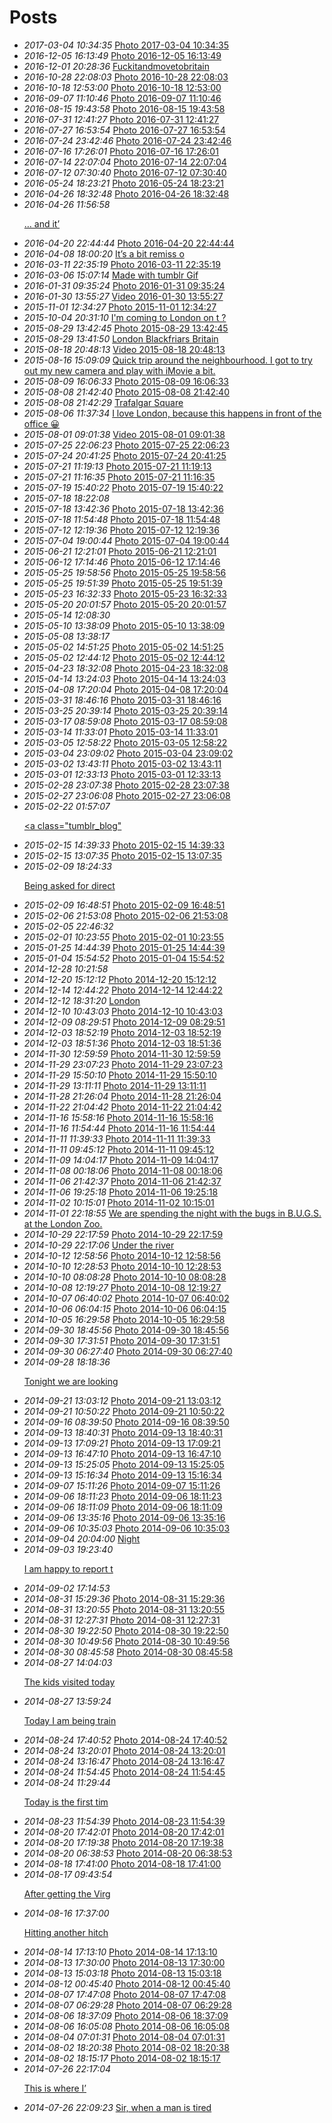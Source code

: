 # Posts

 * *2017-03-04 10:34:35* [Photo 2017-03-04 10:34:35](157977892072.md)
 * *2016-12-05 16:13:49* [Photo 2016-12-05 16:13:49](154079674677.md)
 * *2016-12-01 20:28:36* [Fuckitandmovetobritain](153916572292.md)
 * *2016-10-28 22:08:03* [Photo 2016-10-28 22:08:03](152439341312.md)
 * *2016-10-18 12:53:00* [Photo 2016-10-18 12:53:00](151976604492.md)
 * *2016-09-07 11:10:46* [Photo 2016-09-07 11:10:46](150071086552.md)
 * *2016-08-15 19:43:58* [Photo 2016-08-15 19:43:58](148993750632.md)
 * *2016-07-31 12:41:27* [Photo 2016-07-31 12:41:27](148243847377.md)
 * *2016-07-27 16:53:54* [Photo 2016-07-27 16:53:54](148054784072.md)
 * *2016-07-24 23:42:46* [Photo 2016-07-24 23:42:46](147917309907.md)
 * *2016-07-16 17:26:01* [Photo 2016-07-16 17:26:01](147501198112.md)
 * *2016-07-14 22:07:04* [Photo 2016-07-14 22:07:04](147414034987.md)
 * *2016-07-12 07:30:40* [Photo 2016-07-12 07:30:40](147279913707.md)
 * *2016-05-24 18:23:21* [Photo 2016-05-24 18:23:21](144866489077.md)
 * *2016-04-26 18:32:48* [Photo 2016-04-26 18:32:48](143439595902.md)
 * *2016-04-26 11:56:58* [<p>&hellip; and it&rsquo;](143425514722.md)
 * *2016-04-20 22:44:44* [Photo 2016-04-20 22:44:44](143134379242.md)
 * *2016-04-08 18:00:20* [It&rsquo;s a bit remiss o](142469124562.md)
 * *2016-03-11 22:35:19* [Photo 2016-03-11 22:35:19](140876697182.md)
 * *2016-03-06 15:07:14* [Made with tumblr Gif](140567464177.md)
 * *2016-01-31 09:35:24* [Photo 2016-01-31 09:35:24](138399703482.md)
 * *2016-01-30 13:55:27* [Video 2016-01-30 13:55:27](138341094552.md)
 * *2015-11-01 12:34:27* [Photo 2015-11-01 12:34:27](132328483412.md)
 * *2015-10-04 20:31:10* [I'm coming to London on t ?](130499315647.md)
 * *2015-08-29 13:42:45* [Photo 2015-08-29 13:42:45](127862076112.md)
 * *2015-08-29 13:41:50* [London Blackfriars Britain](127862031617.md)
 * *2015-08-18 20:48:13* [Video 2015-08-18 20:48:13](127019931837.md)
 * *2015-08-16 15:09:09* [Quick trip around the neighbourhood. I got to try out my new camera and play with iMovie a bit.](126830838692.md)
 * *2015-08-09 16:06:33* [Photo 2015-08-09 16:06:33](126261105797.md)
 * *2015-08-08 21:42:40* [Photo 2015-08-08 21:42:40](126202669317.md)
 * *2015-08-08 21:42:29* [Trafalgar Square](126202652533.md)
 * *2015-08-06 11:37:34* [I love London, because this happens in front of the office 😀](126006039890.md)
 * *2015-08-01 09:01:38* [Video 2015-08-01 09:01:38](125583764874.md)
 * *2015-07-25 22:06:23* [Photo 2015-07-25 22:06:23](125031389782.md)
 * *2015-07-24 20:41:25* [Photo 2015-07-24 20:41:25](124945088672.md)
 * *2015-07-21 11:19:13* [Photo 2015-07-21 11:19:13](124655255762.md)
 * *2015-07-21 11:16:35* [Photo 2015-07-21 11:16:35](124655161352.md)
 * *2015-07-19 15:40:22* [Photo 2015-07-19 15:40:22](124492938457.md)
 * *2015-07-18 18:22:08* [](124422253927.md)
 * *2015-07-18 13:42:36* [Photo 2015-07-18 13:42:36](124405874737.md)
 * *2015-07-18 11:54:48* [Photo 2015-07-18 11:54:48](124401448922.md)
 * *2015-07-12 12:19:36* [Photo 2015-07-12 12:19:36](123884671937.md)
 * *2015-07-04 19:00:44* [Photo 2015-07-04 19:00:44](123219452382.md)
 * *2015-06-21 12:21:01* [Photo 2015-06-21 12:21:01](122075076322.md)
 * *2015-06-12 17:14:46* [Photo 2015-06-12 17:14:46](121360873332.md)
 * *2015-05-25 19:58:56* [Photo 2015-05-25 19:58:56](119874340407.md)
 * *2015-05-25 19:51:39* [Photo 2015-05-25 19:51:39](119873794807.md)
 * *2015-05-23 16:32:33* [Photo 2015-05-23 16:32:33](119689239707.md)
 * *2015-05-20 20:01:57* [Photo 2015-05-20 20:01:57](119464174077.md)
 * *2015-05-14 12:08:30* [](118940051457.md)
 * *2015-05-10 13:38:09* [Photo 2015-05-10 13:38:09](118606393777.md)
 * *2015-05-08 13:38:17* [](118442390582.md)
 * *2015-05-02 14:51:25* [Photo 2015-05-02 14:51:25](117940653837.md)
 * *2015-05-02 12:44:12* [Photo 2015-05-02 12:44:12](117933266427.md)
 * *2015-04-23 18:32:08* [Photo 2015-04-23 18:32:08](117185395207.md)
 * *2015-04-14 13:24:03* [Photo 2015-04-14 13:24:03](116380733192.md)
 * *2015-04-08 17:20:04* [Photo 2015-04-08 17:20:04](115863904707.md)
 * *2015-03-31 18:46:16* [Photo 2015-03-31 18:46:16](115138807662.md)
 * *2015-03-25 20:39:14* [Photo 2015-03-25 20:39:14](114607145132.md)
 * *2015-03-17 08:59:08* [Photo 2015-03-17 08:59:08](113862039837.md)
 * *2015-03-14 11:33:01* [Photo 2015-03-14 11:33:01](113589441437.md)
 * *2015-03-05 12:58:22* [Photo 2015-03-05 12:58:22](112780370202.md)
 * *2015-03-04 23:09:02* [Photo 2015-03-04 23:09:02](112731739222.md)
 * *2015-03-02 13:43:11* [Photo 2015-03-02 13:43:11](112510942907.md)
 * *2015-03-01 12:33:13* [Photo 2015-03-01 12:33:13](112405877147.md)
 * *2015-02-28 23:07:38* [Photo 2015-02-28 23:07:38](112355264272.md)
 * *2015-02-27 23:06:08* [Photo 2015-02-27 23:06:08](112260256752.md)
 * *2015-02-22 01:57:07* [<p><a class="tumblr_blog"](111712896787.md)
 * *2015-02-15 14:39:33* [Photo 2015-02-15 14:39:33](111077489147.md)
 * *2015-02-15 13:07:35* [Photo 2015-02-15 13:07:35](111072547477.md)
 * *2015-02-09 18:24:33* [<p>Being asked for direct](110554854782.md)
 * *2015-02-09 16:48:51* [Photo 2015-02-09 16:48:51](110548166627.md)
 * *2015-02-06 21:53:08* [Photo 2015-02-06 21:53:08](110280866637.md)
 * *2015-02-05 22:46:32* [](110195652812.md)
 * *2015-02-01 10:23:55* [Photo 2015-02-01 10:23:55](109760357827.md)
 * *2015-01-25 14:44:39* [Photo 2015-01-25 14:44:39](109103659607.md)
 * *2015-01-04 15:54:52* [Photo 2015-01-04 15:54:52](107115998382.md)
 * *2014-12-28 10:21:58* [](106401231572.md)
 * *2014-12-20 15:12:12* [Photo 2014-12-20 15:12:12](105691058822.md)
 * *2014-12-14 12:44:22* [Photo 2014-12-14 12:44:22](105170315382.md)
 * *2014-12-12 18:31:20* [London](105020950857.md)
 * *2014-12-10 10:43:03* [Photo 2014-12-10 10:43:03](104834678982.md)
 * *2014-12-09 08:29:51* [Photo 2014-12-09 08:29:51](104746684512.md)
 * *2014-12-03 18:52:19* [Photo 2014-12-03 18:52:19](104259354257.md)
 * *2014-12-03 18:51:36* [Photo 2014-12-03 18:51:36](104259306802.md)
 * *2014-11-30 12:59:59* [Photo 2014-11-30 12:59:59](103975924397.md)
 * *2014-11-29 23:07:23* [Photo 2014-11-29 23:07:23](103926554592.md)
 * *2014-11-29 15:50:10* [Photo 2014-11-29 15:50:10](103894432347.md)
 * *2014-11-29 13:11:11* [Photo 2014-11-29 13:11:11](103886210632.md)
 * *2014-11-28 21:26:04* [Photo 2014-11-28 21:26:04](103831788682.md)
 * *2014-11-22 21:04:42* [Photo 2014-11-22 21:04:42](103308570702.md)
 * *2014-11-16 15:58:16* [Photo 2014-11-16 15:58:16](102786671272.md)
 * *2014-11-16 11:54:44* [Photo 2014-11-16 11:54:44](102773698332.md)
 * *2014-11-11 11:39:33* [Photo 2014-11-11 11:39:33](102355461387.md)
 * *2014-11-11 09:45:12* [Photo 2014-11-11 09:45:12](102352045252.md)
 * *2014-11-09 14:04:17* [Photo 2014-11-09 14:04:17](102180499932.md)
 * *2014-11-08 00:18:06* [Photo 2014-11-08 00:18:06](102048321262.md)
 * *2014-11-06 21:42:37* [Photo 2014-11-06 21:42:37](101954055367.md)
 * *2014-11-06 19:25:18* [Photo 2014-11-06 19:25:18](101943850232.md)
 * *2014-11-02 10:15:01* [Photo 2014-11-02 10:15:01](101570033492.md)
 * *2014-11-01 22:18:55* [We are spending the night with the bugs in B.U.G.S. at the London Zoo.](101526453562.md)
 * *2014-10-29 22:17:59* [Photo 2014-10-29 22:17:59](101288236737.md)
 * *2014-10-29 22:17:06* [Under the river](101288164262.md)
 * *2014-10-12 12:58:56* [Photo 2014-10-12 12:58:56](99810542427.md)
 * *2014-10-10 12:28:53* [Photo 2014-10-10 12:28:53](99641002932.md)
 * *2014-10-10 08:08:28* [Photo 2014-10-10 08:08:28](99632990707.md)
 * *2014-10-08 12:19:27* [Photo 2014-10-08 12:19:27](99480402257.md)
 * *2014-10-07 06:40:02* [Photo 2014-10-07 06:40:02](99386746937.md)
 * *2014-10-06 06:04:15* [Photo 2014-10-06 06:04:15](99299471437.md)
 * *2014-10-05 16:29:58* [Photo 2014-10-05 16:29:58](99234602337.md)
 * *2014-09-30 18:45:56* [Photo 2014-09-30 18:45:56](98822233947.md)
 * *2014-09-30 17:31:51* [Photo 2014-09-30 17:31:51](98817635237.md)
 * *2014-09-30 06:27:40* [Photo 2014-09-30 06:27:40](98790880052.md)
 * *2014-09-28 18:18:36* [<p>Tonight we are looking](98653184862.md)
 * *2014-09-21 13:03:12* [Photo 2014-09-21 13:03:12](98051040887.md)
 * *2014-09-21 10:50:22* [Photo 2014-09-21 10:50:22](98045333542.md)
 * *2014-09-16 08:39:50* [Photo 2014-09-16 08:39:50](97637326657.md)
 * *2014-09-13 18:40:31* [Photo 2014-09-13 18:40:31](97402176047.md)
 * *2014-09-13 17:09:21* [Photo 2014-09-13 17:09:21](97395378907.md)
 * *2014-09-13 16:47:10* [Photo 2014-09-13 16:47:10](97393734752.md)
 * *2014-09-13 15:25:05* [Photo 2014-09-13 15:25:05](97387809067.md)
 * *2014-09-13 15:16:34* [Photo 2014-09-13 15:16:34](97387216287.md)
 * *2014-09-07 15:11:26* [Photo 2014-09-07 15:11:26](96882209022.md)
 * *2014-09-06 18:11:23* [Photo 2014-09-06 18:11:23](96803638862.md)
 * *2014-09-06 18:11:09* [Photo 2014-09-06 18:11:09](96803637712.md)
 * *2014-09-06 13:35:16* [Photo 2014-09-06 13:35:16](96784239157.md)
 * *2014-09-06 10:35:03* [Photo 2014-09-06 10:35:03](96776409567.md)
 * *2014-09-04 20:04:00* [Night](96640487727.md)
 * *2014-09-03 19:23:40* [<p>I am happy to report t](96557437567.md)
 * *2014-09-02 17:14:53* [](96463749867.md)
 * *2014-08-31 15:29:36* [Photo 2014-08-31 15:29:36](96267617267.md)
 * *2014-08-31 13:20:55* [Photo 2014-08-31 13:20:55](96259302217.md)
 * *2014-08-31 12:27:31* [Photo 2014-08-31 12:27:31](96256628092.md)
 * *2014-08-30 19:22:50* [Photo 2014-08-30 19:22:50](96193030772.md)
 * *2014-08-30 10:49:56* [Photo 2014-08-30 10:49:56](96161630877.md)
 * *2014-08-30 08:45:58* [Photo 2014-08-30 08:45:58](96157400067.md)
 * *2014-08-27 14:04:03* [<p>The kids visited today](95912758127.md)
 * *2014-08-27 13:59:24* [<p>Today I am being train](95912503602.md)
 * *2014-08-24 17:40:52* [Photo 2014-08-24 17:40:52](95654403197.md)
 * *2014-08-24 13:20:01* [Photo 2014-08-24 13:20:01](95636419257.md)
 * *2014-08-24 13:16:47* [Photo 2014-08-24 13:16:47](95636247487.md)
 * *2014-08-24 11:54:45* [Photo 2014-08-24 11:54:45](95632345917.md)
 * *2014-08-24 11:29:44* [<p>Today is the first tim](95631293227.md)
 * *2014-08-23 11:54:39* [Photo 2014-08-23 11:54:39](95541121427.md)
 * *2014-08-20 17:42:01* [Photo 2014-08-20 17:42:01](95295040017.md)
 * *2014-08-20 17:19:38* [Photo 2014-08-20 17:19:38](95293540682.md)
 * *2014-08-20 06:38:53* [Photo 2014-08-20 06:38:53](95262601587.md)
 * *2014-08-18 17:41:00* [Photo 2014-08-18 17:41:00](95111041717.md)
 * *2014-08-17 09:43:54* [<p>After getting the Virg](94988630652.md)
 * *2014-08-16 17:37:00* [<p>Hitting another hitch ](94922852957.md)
 * *2014-08-14 17:13:10* [Photo 2014-08-14 17:13:10](94736099227.md)
 * *2014-08-13 17:30:00* [Photo 2014-08-13 17:30:00](94643702047.md)
 * *2014-08-13 15:03:18* [Photo 2014-08-13 15:03:18](94633761362.md)
 * *2014-08-12 00:45:40* [Photo 2014-08-12 00:45:40](94483495857.md)
 * *2014-08-07 17:47:08* [Photo 2014-08-07 17:47:08](94080388942.md)
 * *2014-08-07 06:29:28* [Photo 2014-08-07 06:29:28](94045181622.md)
 * *2014-08-06 18:37:09* [Photo 2014-08-06 18:37:09](93988879227.md)
 * *2014-08-06 16:05:08* [Photo 2014-08-06 16:05:08](93977952192.md)
 * *2014-08-04 07:01:31* [Photo 2014-08-04 07:01:31](93758445247.md)
 * *2014-08-02 18:20:38* [Photo 2014-08-02 18:20:38](93606770087.md)
 * *2014-08-02 18:15:17* [Photo 2014-08-02 18:15:17](93606392807.md)
 * *2014-07-26 22:17:04* [<p>This is where I&rsquo;](92954565237.md)
 * *2014-07-26 22:09:23* [Sir, when a man is tired ](92953987607.md)
